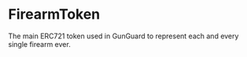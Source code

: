# FirearmToken
The main ERC721 token used in GunGuard to represent each and every single firearm ever.
